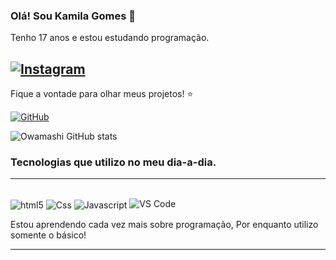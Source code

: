 ### Olá! Sou Kamila Gomes 👋
Tenho 17 anos e estou estudando programação. 

[![Instagram](https://img.shields.io/badge/Instagram-E4405F?style=for-the-badge&logo=instagram&logoColor=white)](https://www.instagram.com/owamashi/) 
----

Fique a vontade para olhar meus projetos! ⭐

[![GitHub](https://img.shields.io/badge/GitHub-100000?style=for-the-badge&logo=github&logoColor=white)](https://github.com/Owamashi/Owamashi)

![Owamashi GitHub stats](https://github-readme-stats.vercel.app/api?username=Owamashi&show_icons=true&theme=radical)

### Tecnologias que utilizo no meu dia-a-dia.
---
<div style="display: inline-block"><br/>
    <img align="center" alt="html5" src="https://img.shields.io/badge/HTML5-E34F26?style=for-the-badge&logo=html5&logoColor=white">
    <img align="center" alt="Css" src="https://img.shields.io/badge/CSS3-1572B6?style=for-the-badge&logo=css3&logoColor=white">
    <img align="center" alt="Javascript" src="https://img.shields.io/badge/JavaScript-323330?style=for-the-badge&logo=javascript&logoColor=F7DF1E">
    <img alt="VS Code" src="https://img.shields.io/badge/-vs_code-007ACC?logo=visual-studio-code&logoColor=white&style=for-the-badge" />
</div>

Estou aprendendo cada vez mais sobre programação, Por enquanto utilizo somente o básico!

----


